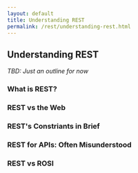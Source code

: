 ```yaml
---
layout: default
title: Understanding REST
permalink: /rest/understanding-rest.html
---
```


## Understanding REST

_TBD: Just an outline for now_

### What is REST?

### REST vs the Web

### REST's Constriants in Brief

### REST for APIs: Often Misunderstood

### REST vs ROSI 

